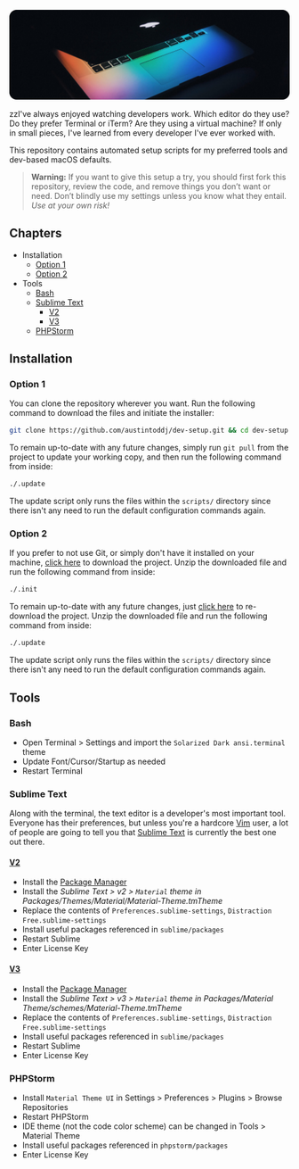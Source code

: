 <p align="center">
    <img src="https://raw.githubusercontent.com/austintoddj/dev-setup/master/resources/header.jpg">
</p>

zzI've always enjoyed watching developers work. Which editor do they use? Do they prefer Terminal or iTerm? Are they using a virtual machine? If only in small pieces, I've learned from every developer I've ever worked with.

This repository contains automated setup scripts for my preferred tools and dev-based macOS defaults.

> **Warning:** If you want to give this setup a try, you should first fork this repository, review the code, and remove things you don’t want or need. Don’t blindly use my settings unless you know what they entail. *Use at your own risk!*

## Chapters

* Installation
    * [Option 1](#option-1)
    * [Option 2](#option-2)
* Tools
    * [Bash](#bash)
    * [Sublime Text](#sublime-text)
        * [V2](#v2)
        * [V3](#v3)
    * [PHPStorm](#phpstorm)

## Installation

### Option 1

You can clone the repository wherever you want. Run the following command to download the files and initiate the installer:

```sh
git clone https://github.com/austintoddj/dev-setup.git && cd dev-setup && ./.init
```

To remain up-to-date with any future changes, simply run `git pull` from the project to update your working copy, and then run the following command from inside:

```sh
./.update
``` 
 
The update script only runs the files within the `scripts/` directory since there isn't any need to run the default configuration commands again.

### Option 2

If you prefer to not use Git, or simply don't have it installed on your machine, [click here](https://github.com/austintoddj/dev-setup/archive/master.zip) to download the project. Unzip the downloaded file and run the following command from inside:

```sh
./.init
```

To remain up-to-date with any future changes, just [click here](https://github.com/austintoddj/dev-setup/archive/master.zip) to re-download the project. Unzip the downloaded file and run the following command from inside:

```sh
./.update
```

The update script only runs the files within the `scripts/` directory since there isn't any need to run the default configuration commands again.

## Tools

### Bash

- Open Terminal > Settings and import the `Solarized Dark ansi.terminal` theme
- Update Font/Cursor/Startup as needed
- Restart Terminal

### Sublime Text

Along with the terminal, the text editor is a developer's most important tool. Everyone has their preferences, but unless you're a hardcore [Vim](http://en.wikipedia.org/wiki/Vim) user, a lot of people are going to tell you that [Sublime Text](http://www.sublimetext.com/) is currently the best one out there.

#### [V2](https://www.sublimetext.com/2)

- Install the [Package Manager](https://packagecontrol.io/installation)
- Install the *Sublime Text > v2 > `Material` theme in Packages/Themes/Material/Material-Theme.tmTheme*
- Replace the contents of `Preferences.sublime-settings`, `Distraction Free.sublime-settings`
- Install useful packages referenced in `sublime/packages`
- Restart Sublime
- Enter License Key

#### [V3](https://www.sublimetext.com/3)

- Install the [Package Manager](https://packagecontrol.io/installation)
- Install the *Sublime Text > v3 > `Material` theme in Packages/Material Theme/schemes/Material-Theme.tmTheme*
- Replace the contents of `Preferences.sublime-settings`, `Distraction Free.sublime-settings`
- Install useful packages referenced in `sublime/packages`
- Restart Sublime
- Enter License Key

### PHPStorm

- Install `Material Theme UI` in Settings > Preferences > Plugins > Browse Repositories
- Restart PHPStorm
- IDE theme (not the code color scheme) can be changed in Tools > Material Theme
- Install useful packages referenced in `phpstorm/packages`
- Enter License Key
